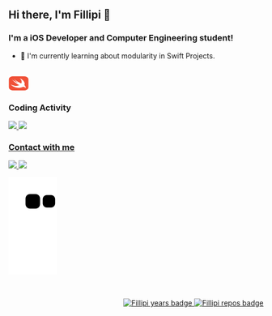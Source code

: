 ## Hi there, I'm Fillipi 👋

### I'm a iOS Developer and Computer Engineering student!
- 👾 I'm currently learning about modularity in Swift Projects.

<div style="display: inline_block"><br>
  <img align="center" alt="Fillipi-Swift" height="30" width="40" src="https://raw.githubusercontent.com/devicons/devicon/master/icons/swift/swift-original.svg">
</div>

### Coding Activity

<div style="display: inline_block">
  <a href="https://github.com/FillipiPS">
  <img height="180em" 
       src="https://github-readme-stats.vercel.app/api?username=FillipiPS&show_icons=true&theme=chartreuse-dark&include_all_commits=true&count_private=true&custom_title=Fillipi's+GitHub+Stats"/>
  <img height="180em"
       src="https://github-readme-stats.vercel.app/api/top-langs/?username=FillipiPS&layout=compact&langs_count=16&card_width=220&theme=chartreuse-dark"/>
</div>
  
### Contact with me
  
<div> 
  <a href="https://twitter.com/FillipiPS" target="_blank">
    <img src="https://img.shields.io/badge/Twitter-1DA1F2?style=for-the-badge&logo=twitter&logoColor=white" target="_blank">
  </a>
    
  <a href="https://www.linkedin.com/in/fillipips" target="_blank">
    <img src="https://img.shields.io/badge/-LinkedIn-%230077B5?style=for-the-badge&logo=linkedin&logoColor=white" target="_blank">
  </a> 
 
![Snake animation](https://github.com/FillipiPS/FillipiPS/blob/output/github-contribution-grid-snake.svg)
  
</div>

<br/>

<p align="right">
  <a href="https://badges.pufler.dev">
      <img src="https://badges.pufler.dev/years/FillipiPS" alt="Fillipi years badge" />
  </a>
  
  <a href="https://badges.pufler.dev">
      <img src="https://badges.pufler.dev/repos/FillipiPS" alt="Fillipi repos badge" />
  </a>
</p>
